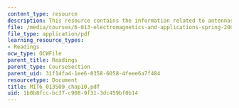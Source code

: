 ```yaml
---
content_type: resource
description: This resource contains the information related to antennas and radiation.
file: /media/courses/6-013-electromagnetics-and-applications-spring-2009/1b0b8fccbc37c9089f313dc459bf0b14_MIT6_013S09_chap10.pdf
file_type: application/pdf
learning_resource_types:
- Readings
ocw_type: OCWFile
parent_title: Readings
parent_type: CourseSection
parent_uid: 31f14fa4-1ee6-0358-6058-4feee6a7f484
resourcetype: Document
title: MIT6_013S09_chap10.pdf
uid: 1b0b8fcc-bc37-c908-9f31-3dc459bf0b14
---
```

